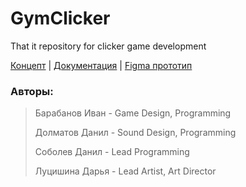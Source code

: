 # GymClicker
That it repository for clicker game development

[Концепт](https://docs.google.com/document/d/1v32cVpcSf79-S3IHjtKJ1lsPIQRgX7yFcemf6nyitrs/edit?usp=sharing) |
[Документация](https://docs.google.com/document/d/1pprSRC0St55z2aAndPm-CUaEq9ApSlVdWoJ93iem6MI/edit?usp=sharing) |
[Figma прототип](https://www.figma.com/file/uUubqbMXzxigg57XLnluAE/Untitled?node-id=0%3A1)

### Авторы:
> Барабанов Иван - Game Design, Programming
> 
> Долматов Данил - Sound Design, Programming
> 
> Соболев Данил - Lead Programming
> 
> Луцишина Дарья - Lead Artist, Art Director
